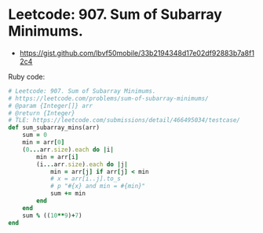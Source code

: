 # Leetcode: 907. Sum of Subarray Minimums.


- https://gist.github.com/lbvf50mobile/33b2194348d17e02df92883b7a8f12c4

Ruby code:
```Ruby
# Leetcode: 907. Sum of Subarray Minimums.
# https://leetcode.com/problems/sum-of-subarray-minimums/
# @param {Integer[]} arr
# @return {Integer}
# TLE: https://leetcode.com/submissions/detail/466495034/testcase/
def sum_subarray_mins(arr)
    sum = 0
    min = arr[0]
    (0...arr.size).each do |i|
        min = arr[i]
        (i...arr.size).each do |j|
            min = arr[j] if arr[j] < min
            # x = arr[i..j].to_s
            # p "#{x} and min = #{min}" 
            sum += min
        end
    end
    sum % ((10**9)+7)
end
```